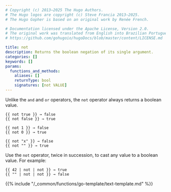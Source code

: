 ```yaml
---
# Copyright (c) 2013–2025 The Hugo Authors.
# The Hugo logos are copyright (c) Steve Francia 2013–2025.
# The Hugo Gopher is based on an original work by Renée French.

# Documentation licensed under the Apache License, Version 2.0.
# The original work was translated from English into Brazilian Portuguese.
# https://github.com/gohugoio/hugoDocs/blob/master/content/LICENSE.md

title: not
description: Returns the boolean negation of its single argument.
categories: []
keywords: []
params:
  functions_and_methods:
    aliases: []
    returnType: bool
    signatures: [not VALUE]
---
```


Unlike the `and` and `or` operators, the `not` operator always returns a boolean value.

```go-html-template
{{ not true }} → false
{{ not false }} → true

{{ not 1 }} → false
{{ not 0 }} → true

{{ not "x" }} → false
{{ not "" }} → true
```

Use the `not` operator, twice in succession, to cast any value to a boolean value. For example:

```go-html-template
{{ 42 | not | not }} → true
{{ "" | not | not }} → false
```

{{% include "/_common/functions/go-template/text-template.md" %}}
